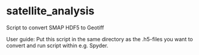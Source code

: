 # satellite_analysis
Script to convert SMAP HDF5 to Geotiff

User guide:
Put this script in the same directory as the .h5-files you want to convert and run script within e.g. Spyder.
